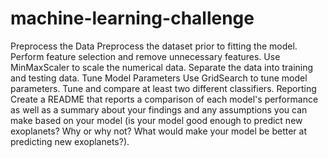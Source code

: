 # machine-learning-challenge
Preprocess the Data  Preprocess the dataset prior to fitting the model. Perform feature selection and remove unnecessary features. Use MinMaxScaler to scale the numerical data. Separate the data into training and testing data.   Tune Model Parameters  Use GridSearch to tune model parameters. Tune and compare at least two different classifiers.   Reporting  Create a README that reports a comparison of each model's performance as well as a summary about your findings and any assumptions you can make based on your model (is your model good enough to predict new exoplanets? Why or why not? What would make your model be better at predicting new exoplanets?).
